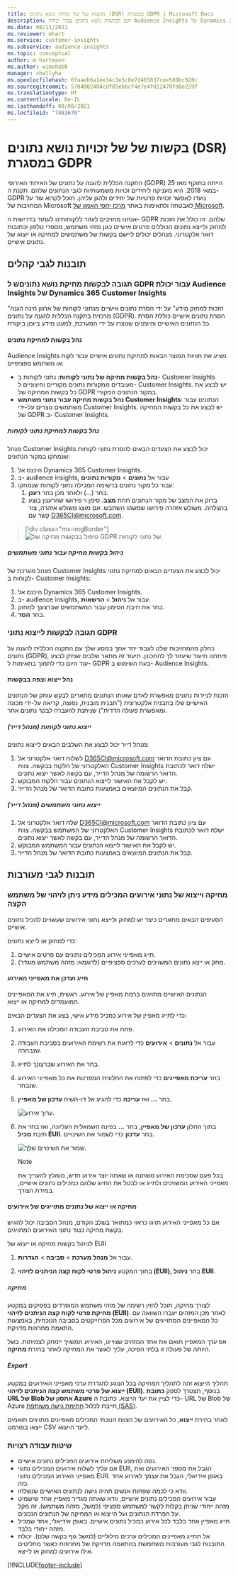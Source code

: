 ```yaml
---
title: בקשות של של זכויות נושא נתונים (DSR) במסגרת GDPR | Microsoft Docs
description: הגב לבקשות נושא נתונים עבור יכולת Audience Insights של Dynamics 365 Customer Insights.
ms.date: 08/11/2021
ms.reviewer: mhart
ms.service: customer-insights
ms.subservice: audience-insights
ms.topic: conceptual
author: m-hartmann
ms.author: wimohabb
manager: shellyha
ms.openlocfilehash: 6faaeb6a1ee34c3e5c8e7d465b37cee589bc920c
ms.sourcegitcommit: 5704002484cdf85ebbcf4e7e4fd12470fd8e259f
ms.translationtype: HT
ms.contentlocale: he-IL
ms.lasthandoff: 09/08/2021
ms.locfileid: "7483670"
---
```

# <a name="data-subject-rights-dsr-requests-under-gdpr"></a>בקשות של של זכויות נושא נתונים (DSR) במסגרת GDPR

התקנה הכללית להגנה על נתונים של האיחוד האירופי (GDPR) הייתה בתוקף מאז 25 במאי 2018. היא מעניקה ליחידים זכויות משמעותיות לגבי הנתונים שלהם. תקנת ה- GDPR נועדו לאפשר זכויות פרטיות של יחידים ולהגן עליהן. תוכל לקרוא עוד על המחויבות של Microsoft לאבטחה ולתאימות באתר [מרכז יחסי האמון של Microsoft](https://www.microsoft.com/trust-center).

אנחנו מחויבים לעזור ללקוחותינו לעמוד בדרישות ה- GDPR שלהם. זה כולל את הזכות למחוק ולייצא נתונים הכוללים פרטים אישיים כגון מזהי משתמש, מספרי טלפון וכתובות דואר אלקטרוני. מנהלים יכולים ליישם בקשות של משתמשים למחיקה או ייצוא של נתונים אישיים.

## <a name="audience-insights"></a>תובנות לגבי קהלים

### <a name="responding-to-gdpr-data-subject-delete-requests-for-dynamics-365-customer-insights-audience-insights-capability"></a>תגובה לבקשות מחיקת נושא נתוניםש ל GDPR עבור יכולת Audience Insights של Dynamics 365 Customer Insights

"הזכות למחוק מידע" על ידי הסרת נתונים אישיים מנתוני לקוחות של ארגון הינה הגנה מרכזית בתקנה הכללית להגנה על נתונים (GDPR). הסרת נתונים אישיים כוללת הסרת כל הנתונים האישיים והיומנים שנוצרו על ידי המערכת, למעט מידע ביומן ביקורת.

#### <a name="manage-data-subject-delete-requests"></a>נהל בקשות למחיקת נתונים

Audience Insights מציע את חוויות המוצר הבאות למחיקת נתונים אישיים עבור לקוח או משתמש ספציפיים:

- **נהל בקשות מחיקה של נתוני לקוחות**: נתוני לקוחות ב- Customer Insights מעובדים ממקורות נתונים מקוריים וחיצוניים ל- Customer Insights. יש לבצע את כל בקשות המחיקה של GDPR במקור הנתונים המקורי.
- **נהל בקשות מחיקה עבור נתוני משתמש Customer Insights**: הנתונים עבור משתמשים נוצרים על-ידי Customer Insights. יש לבצע את כל בקשות המחיקה של GDPR ב- Customer Insights.

##### <a name="manage-requests-to-delete-customer-data"></a>נהל בקשות למחיקת נתוני לקוחות

מנהל Customer Insights יכול לבצע את הצעדים הבאים להסרת נתוני לקוחות שנמחקו במקור הנתונים:

1. היכנס אל Dynamics 365 Customer Insights.
2. ב- audience insights, עבור אל **נתונים** > **מקורות נתונים**
3. עבור כל מקור נתונים ברשימה המכילה נתוני לקוחות שנמחקו:
   1. בחר (...) ולאחר מכן בחר **רענן**.
   2. בדוק את המצב של מקור הנתונים תחת **מצב**. סימן וי פירושו שהרענון בוצע בהצלחה. משולש אזהרה פירושו שמשהו השתבש. אם מוצג משולש אזהרה, צור קשר עם D365CI@microsoft.com.

> [!div class="mx-imgBorder"]
> ![טיפול בבקשות מחיקה של GDPR של נתוני לקוחות.](audience-insights/media/gdpr-data-sources.png "טיפול בבקשות מחיקה של GDPR של נתוני לקוחות")

##### <a name="manage-delete-requests-for-user-data"></a>ניהול בקשות מחיקה עבור נתוני משתמשים

מנהל מערכת של Customer Insights יכול לבצע את הצעדים הבאים למחיקת נתוני לקוחות ב- Customer Insights:

1. היכנס אל Dynamics 365 Customer Insights.
2. ב- audience insights, עבור אל **ניהול** > **הרשאות**.
3. בחר את תיבת הסימון עבור המשתמשים שברצונך למחוק.
4. בחר **הסר**.

### <a name="responding-to-gdpr-data-subject-export-requests"></a>תגובה לבקשות לייצוא נתוני GDPR

כחלק מהמחויבות שלנו לעבוד יחד אתך במסע שלך עם התקנה הכללית להגנה על נתונים (GDPR), פיתחנו תיעוד שיעזור לך להתכונן. תיעוד זה מתאר שלבים שניתן לבצע עוד היום כדי לתמוך בתאימות ל- GDPR בעת השימוש ב- Audience Insights.

#### <a name="manage-export-and-view-requests"></a>נהל ייצוא וצפה בבקשות

הזכות לניידות נתונים מאפשרת לאדם שאותו הנתונים מתארים לבקש עותק של הנתונים האישיים שלו בתבנית אלקטרונית ("תבנית מובנית, נפוצה, קריאה על-ידי מכונה ומאפשרת פעולה הדדית") שניתנת להעברה לבקר נתונים אחר.

##### <a name="export-customer-data-tenant-admin"></a>ייצוא נתוני לקוחות (מנהל דייר)

מנהל דייר יכול לבצע את השלבים הבאים לייצוא נתונים:

1. לשלוח דואר אלקטרוני אל D365CI@microsoft.com עם ציון כתובת הדואר האלקטרוני של הלקוח בבקשה. צוות Customer Insights ישלח דואר לכתובת הדואר הרשומה של מנהל הדייר, עם בקשה לאשר ייצוא נתונים.
2. יש לקבל את האישור לייצוא הנתונים עבור הלקוח המבוקש.
3. קבל את הנתונים המיוצאים באמצעות כתובת הדואר של מנהל הדייר.

##### <a name="export-user-data-tenant-admin"></a>ייצוא נתוני משתמשים (מנהל דייר)

1. שלח דואר אלקטרוני אל D365CI@microsoft.com עם ציון כתובת הדואר האלקטרוני של המשתמש בבקשה. צוות Customer Insights ישלח דואר לכתובת הדואר הרשומה של מנהל הדייר, עם בקשה לאשר ייצוא נתונים.
2. יש לקבל את האישור לייצוא הנתונים עבור המשתמש המבוקש.
3. קבל את הנתונים המיוצאים באמצעות כתובת הדואר של מנהל הדייר.

## <a name="engagement-insights"></a>תובנות לגבי מעורבות

### <a name="deleting-and-exporting-event-data-containing-end-user-identifiable-information"></a>מחיקה וייצוא של נתוני אירועים המכילים מידע ניתן לזיהוי של משתמש הקצה

הסעיפים הבאים מתארים כיצד יש למחוק ולייצא נתוני אירועים שעשויים להכיל נתונים אישיים.

כדי למחוק או לייצא נתונים:

1. תייג מאפייני אירוע המכילים נתונים עם פרטים אישיים.
2. מחק או ייצא נתונים המשויכים לערכים ספציפיים (לדוגמא: מזהה משתמש מוגדר).

#### <a name="tag-and-update-event-properties"></a>תייג ועדכן את מאפייני האירוע

הנתונים האישיים מתויגים ברמת מאפיין של אירוע. ראשית, תייג את המאפיינים המועמדים למחיקה או ייצוא.

כדי לתייג מאפיין של אירוע כמכיל מידע אישי, בצע את הצעדים הבאים:

1. פתח את סביבת העבודה המכילה את האירוע.

1. עבור אל **נתונים** > **אירועים** כדי לראות את רשימת האירועים בסביבת העבודה שנבחרה.
  
1. בחר את האירוע שברצונך לתייג.

1. בחר **עריכת מאפיינים** כדי לפתוח את החלונית המפרטת את כל מאפייני האירוע שנבחר.
     
1. בחר **...** ואז **עריכה** כדי להגיע אל דו-השיח **עדכון של מאפיין**.

   ![ערוך אירוע.](engagement-insights/media/edit-event.png "ערוך אירוע")

1. בתוך החלון **עדכון של מאפיין**, בחר **...** בפינה השמאלית העליונה, ואז בחר את תיבת **מכיל EUII**. בחר **עדכון** כדי לשמור את השינויים.

   ![שמור את השינויים שלך.](engagement-insights/media/update-property.png "שמור את השינויים שלך")

   > [!NOTE]
   > בכל פעם שסכימת האירוע משתנה או שאתה יוצר אירוע חדש, מומלץ להעריך את מאפייני האירוע המשויכים ולתייג או לבטל את התיוג שלהם כמכילים נתונים אישיים, במידת הצורך.

#### <a name="delete-or-export-tagged-event-data"></a>מחיקה או ייצוא של נתונים מתוייגים של אירועים

אם כל מאפייני האירוע תויגו כראוי כמתואר בשלב הקודם, מנהל הסביבה יכול להגיש בקשת מחיקה כנגד נתוני האירועים המתויגים.

לניהול בקשות מחיקה או ייצוא של EUII

1. עבור אל **מנהל מערכת** > **סביבה** > **הגדרות**.

1. בתוך המקטע **ניהול פרטי לקוח קצה הניתנים לזיהוי (EUII)**, בחר **ניהול EUII**.

##### <a name="deletion"></a>מחיקה

לצורך מחיקה, תוכל להזין רשימה של מזהי משתמש המופרדים בפסיקים במקטע **מחיקת פרטי לקוח קצה הניתנים לזיהוי (EUII)**. לאחר מכן המזהים יעברו השוואה עם כל המאפיינים המתוייגים של אירועים מכל הפרוייקטים בסביבה הנוכחית, באמצעות התאמת מחרוזות מדויקת. 

אפ ערך המאפיין תואם את אחד המזהים שצויינו, האירוע המשויך יימחק לצמיתות. בשל היותה של פעולה זו בלתי הפיכה, עליך לאשר את המחיקה לאחר בחירת **מחיקה**.

##### <a name="export"></a>Export

תהליך הייצוא זהה לתהליך המחיקה בכל הנוגע להגדרת ערכי מאפייני האירועים במקטע **ייצוא של פרטי משתמש קצה הניתנים לזיהוי (EUII)**. בנוסף, תצטרך לספק **כתובת URL של Blob אחסון של Azure** כדי לציין את יעד הייצוא. כתובת ה- URL של Blob של Azure חייבת לכלול [חתימת גישה משותפת (SAS)](/azure/storage/common/storage-sas-overview).

לאחר בחירת **ייצוא**, כל האירועים של הצוות הנוכחי המכילים מאפיינים מתויגים תואמים ייצאו בפורמט CSV ליעד הייצוא.

### <a name="good-practices"></a>שיטות עבודה רצויות

* נסה להימנע משליחת אירועים המכילים נתונים אישיים.
* אם עליך לשלוח אירועים המכילים נתוני EUII, הגבל את מספר האירועים ואת מאפייני האירוע המכילים נתוני EUII. באופן אידיאלי, הגבל את עצמך לאירוע אחד כזה.
* וודא כי לכמה שפחות אנשים תהיה גישה לנתונים האישיים שנשלחו.
* עבור אירועים המכילים נתונים אישיים, וודא שאתה מגדיר מאפיין אחד שישמיט מזהה ייחודי שניתן בקלות לקשר למשתמש ספציפי (למשל, מזהה משתמש). זה מקל על הפרדת הנתונים ועל הייצוא או המחיקה של הנתונים הנכונים.
* תייג מאפיין אחד בלבד לכל אירוע כמכיל נתונים אישיים. באופן אידיאלי, אחד שמכיל מזהה ייחודי בלבד.
* אל תתייג מאפיינים המכילים ערכים מילוליים (למשל גוף בקשה שלם). יכולת התובנות לגבי מעורבות משתמשת בהתאמה מדויקת של מחרוזות כאשר מחליטים אילו אירועים למחוק או לייצא.

[!INCLUDE[footer-include](includes/footer-banner.md)]